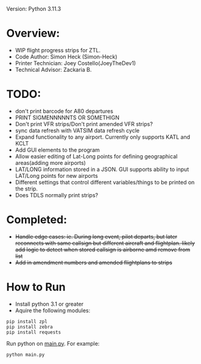 Version: Python 3.11.3
# Overview:
  * WIP flight progress strips for ZTL.
  * Code Author: Simon Heck (Simon-Heck)
  * Printer Technician: Joey Costello(JoeyTheDev1)
  * Technical Advisor: Zackaria B.

# TODO:
  * don't print barcode for A80 departures
  * PRINT SIGMENNNNNTS OR SOMETHIGN
  * Don't print VFR strips/Don't print amended VFR strips?
  * sync data refresh with VATSIM data refresh cycle
  * Expand functionality to any airport. Currently only supports KATL and KCLT
  * Add GUI elements to the program
  * Allow easier editing of Lat-Long points for defining geographical areas(adding more airports)
  * LAT/LONG information stored in a JSON. GUI supports ability to input LAT/Long points for new airports
  * Different settings that control different variables/things to be printed on the strip.
  * Does TDLS normally print strips?

# Completed:
  * ~~Handle edge cases: ie. During long event, pilot departs, but later reconnects with same callsign but different aircraft and flightplan. likely add logic to detect when stored callsign is airborne amd remove from list~~
  * ~~Add in amendment numbers and amended flightplans to strips~~

# How to Run
  * Install python 3.1 or greater
  * Aquire the following modules:

```
pip install zpl
pip install zebra
pip install requests
```
Run python on [main.py](src/main.py). For example:
```
python main.py
```
  
